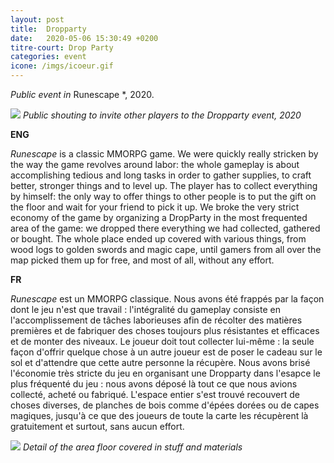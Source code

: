```yaml
---
layout: post
title:  Dropparty
date:   2020-05-06 15:30:49 +0200
titre-court: Drop Party
categories: event
icone: /imgs/icoeur.gif
---
```

*Public event in* Runescape *, 2020.

![]({{site.imgurl}}/dropparty.png)
*Public shouting to invite other players to the Dropparty event, 2020*

**ENG**

*Runescape* is a classic MMORPG game. We were quickly really stricken by the way the game revolves around labor: the whole gameplay is about accomplishing tedious and long tasks in order to gather supplies, to craft better, stronger things and to level up. The player has to collect everything by himself: the only way to offer things to other people is to put the gift on the floor and wait for your friend to pick it up. We broke the very strict economy of the game by organizing a DropParty in the most frequented area of the game: we dropped there everything we had collected, gathered or bought. The whole place ended up covered with various things, from wood logs to golden swords and magic cape, until gamers from all over the map picked them up for free, and most of all, without any effort.

**FR**

*Runescape* est un MMORPG classique. Nous avons été frappés par la façon dont le jeu n'est que travail : l'intégralité du gameplay consiste en l'accomplissement de tâches laborieuses afin de récolter des matières premières et de fabriquer des choses toujours plus résistantes et efficaces et de monter des niveaux. Le joueur doit tout collecter lui-même : la seule façon d'offrir quelque chose à un autre joueur est de poser le cadeau sur le sol et d'attendre que cette autre personne la récupère. Nous avons brisé l'économie très stricte du jeu en organisant une Dropparty dans l'esapce le plus fréquenté du jeu : nous avons déposé là tout ce que nous avions collecté, acheté ou fabriqué. L'espace entier s'est trouvé recouvert de choses diverses, de planches de bois comme d'épées dorées ou de capes magiques, jusqu'à ce que des joueurs de toute la carte les récupèrent là gratuitement et surtout, sans aucun effort.


![]({{site.imgurl}}/dropparty02.jpg)
*Detail of the area floor covered in stuff and materials*
